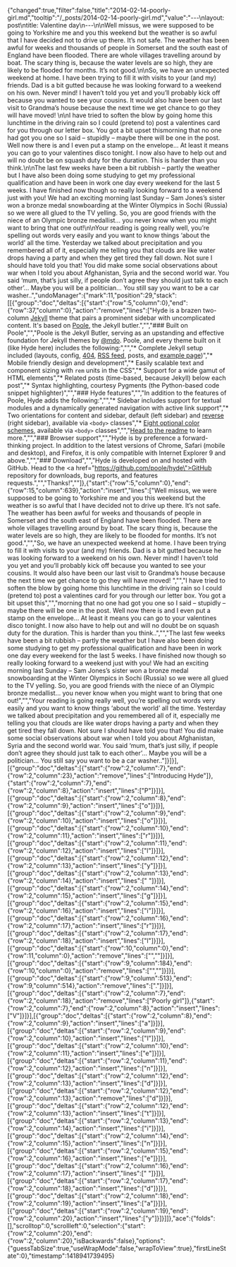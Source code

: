{"changed":true,"filter":false,"title":"2014-02-14-poorly-girl.md","tooltip":"/_posts/2014-02-14-poorly-girl.md","value":"---\nlayout: post\ntitle: Valentine day\n---\n\nWell missus, we were supposed to be going to Yorkshire me and you this weekend but the weather is so awful that I have decided not to drive up there. It’s not safe. The weather has been awful for weeks and thousands of people in Somerset and the south east of England have been flooded. There are whole villages travelling around by boat. The scary thing is, because the water levels are so high, they are likely to be flooded for months. It’s not good.\n\nSo, we have an unexpected weekend at home. I have been trying to fill it with visits to your (and my) friends. Dad is a bit gutted because he was looking forward to a weekend on his own. Never mind! I haven’t told you yet and you’ll probably kick off because you wanted to see your cousins. It would also have been our last visit to Grandma’s house because the next time we get chance to go they will have moved! \n\nI have tried to soften the blow by going home this lunchtime in the driving rain so I could (pretend to) post a valentines card for you through our letter box. You got a bit upset thismorning that no one had got you one so I said – stupidly – maybe there will be one in the post. Well now there is and I even put a stamp on the envelope… At least it means you can go to your valentines disco tonight. I now also have to help out and will no doubt be on squash duty for the duration. This is harder than you think.\n\nThe last few weeks have been a bit rubbish – partly the weather but I have also been doing some studying to get my professional qualification and have been in work one day every weekend for the last 5 weeks. I have finished now though so really looking forward to a weekend just with you! We had an exciting morning last Sunday – Sam Jones’s sister won a bronze medal snowboarding at the Winter Olympics in Sochi (Russia) so we were all glued to the TV yelling. So, you are good friends with the niece of an Olympic bronze medallist… you never know when you might want to bring that one out!\n\nYour reading is going really well, you’re spelling out words very easily and you want to know things ‘about the world’ all the time. Yesterday we talked about precipitation and you remembered all of it, especially me telling you that clouds are like water drops having a party and when they get tired they fall down. Not sure I should have told you that! You did make some social observations about war when I told you about Afghanistan, Syria and the second world war. You said ‘mum, that’s just silly, if people don’t agree they should just talk to each other’… Maybe you will be a politician… You still say you want to be a car washer..","undoManager":{"mark":11,"position":29,"stack":[[{"group":"doc","deltas":[{"start":{"row":5,"column":0},"end":{"row":37,"column":0},"action":"remove","lines":["Hyde is a brazen two-column [Jekyll](http://jekyllrb.com) theme that pairs a prominent sidebar with uncomplicated content. It's based on [Poole](http://getpoole.com), the Jekyll butler.","","### Built on Poole","","Poole is the Jekyll Butler, serving as an upstanding and effective foundation for Jekyll themes by [@mdo](https://twitter.com/mdo). Poole, and every theme built on it (like Hyde here) includes the following:","","* Complete Jekyll setup included (layouts, config, [404](/404), [RSS feed](/atom.xml), posts, and [example page](/about))","* Mobile friendly design and development","* Easily scalable text and component sizing with `rem` units in the CSS","* Support for a wide gamut of HTML elements","* Related posts (time-based, because Jekyll) below each post","* Syntax highlighting, courtesy Pygments (the Python-based code snippet highlighter)","","### Hyde features","","In addition to the features of Poole, Hyde adds the following:","","* Sidebar includes support for textual modules and a dynamically generated navigation with active link support","* Two orientations for content and sidebar, default (left sidebar) and [reverse](https://github.com/poole/lanyon#reverse-layout) (right sidebar), available via `<body>` classes","* [Eight optional color schemes](https://github.com/poole/hyde#themes), available via `<body>` classes","","[Head to the readme](https://github.com/poole/hyde#readme) to learn more.","","### Browser support","","Hyde is by preference a forward-thinking project. In addition to the latest versions of Chrome, Safari (mobile and desktop), and Firefox, it is only compatible with Internet Explorer 9 and above.","","### Download","","Hyde is developed on and hosted with GitHub. Head to the <a href=\"https://github.com/poole/hyde\">GitHub repository</a> for downloads, bug reports, and features requests.","","Thanks!",""]},{"start":{"row":5,"column":0},"end":{"row":15,"column":639},"action":"insert","lines":["Well missus, we were supposed to be going to Yorkshire me and you this weekend but the weather is so awful that I have decided not to drive up there. It’s not safe. The weather has been awful for weeks and thousands of people in Somerset and the south east of England have been flooded. There are whole villages travelling around by boat. The scary thing is, because the water levels are so high, they are likely to be flooded for months. It’s not good.","","So, we have an unexpected weekend at home. I have been trying to fill it with visits to your (and my) friends. Dad is a bit gutted because he was looking forward to a weekend on his own. Never mind! I haven’t told you yet and you’ll probably kick off because you wanted to see your cousins. It would also have been our last visit to Grandma’s house because the next time we get chance to go they will have moved! ","","I have tried to soften the blow by going home this lunchtime in the driving rain so I could (pretend to) post a valentines card for you through our letter box. You got a bit upset this","","morning that no one had got you one so I said – stupidly – maybe there will be one in the post. Well now there is and I even put a stamp on the envelope… At least it means you can go to your valentines disco tonight. I now also have to help out and will no doubt be on squash duty for the duration. This is harder than you think..","","The last few weeks have been a bit rubbish – partly the weather but I have also been doing some studying to get my professional qualification and have been in work one day every weekend for the last 5 weeks. I have finished now though so really looking forward to a weekend just with you! We had an exciting morning last Sunday – Sam Jones’s sister won a bronze medal snowboarding at the Winter Olympics in Sochi (Russia) so we were all glued to the TV yelling. So, you are good friends with the niece of an Olympic bronze medallist… you never know when you might want to bring that one out!","","Your reading is going really well, you’re spelling out words very easily and you want to know things ‘about the world’ all the time. Yesterday we talked about precipitation and you remembered all of it, especially me telling you that clouds are like water drops having a party and when they get tired they fall down. Not sure I should have told you that! You did make some social observations about war when I told you about Afghanistan, Syria and the second world war. You said ‘mum, that’s just silly, if people don’t agree they should just talk to each other’… Maybe you will be a politician… You still say you want to be a car washer.."]}]}],[{"group":"doc","deltas":[{"start":{"row":2,"column":7},"end":{"row":2,"column":23},"action":"remove","lines":["Introducing Hyde"]},{"start":{"row":2,"column":7},"end":{"row":2,"column":8},"action":"insert","lines":["P"]}]}],[{"group":"doc","deltas":[{"start":{"row":2,"column":8},"end":{"row":2,"column":9},"action":"insert","lines":["o"]}]}],[{"group":"doc","deltas":[{"start":{"row":2,"column":9},"end":{"row":2,"column":10},"action":"insert","lines":["o"]}]}],[{"group":"doc","deltas":[{"start":{"row":2,"column":10},"end":{"row":2,"column":11},"action":"insert","lines":["r"]}]}],[{"group":"doc","deltas":[{"start":{"row":2,"column":11},"end":{"row":2,"column":12},"action":"insert","lines":["l"]}]}],[{"group":"doc","deltas":[{"start":{"row":2,"column":12},"end":{"row":2,"column":13},"action":"insert","lines":["y"]}]}],[{"group":"doc","deltas":[{"start":{"row":2,"column":13},"end":{"row":2,"column":14},"action":"insert","lines":[" "]}]}],[{"group":"doc","deltas":[{"start":{"row":2,"column":14},"end":{"row":2,"column":15},"action":"insert","lines":["g"]}]}],[{"group":"doc","deltas":[{"start":{"row":2,"column":15},"end":{"row":2,"column":16},"action":"insert","lines":["i"]}]}],[{"group":"doc","deltas":[{"start":{"row":2,"column":16},"end":{"row":2,"column":17},"action":"insert","lines":["r"]}]}],[{"group":"doc","deltas":[{"start":{"row":2,"column":17},"end":{"row":2,"column":18},"action":"insert","lines":["l"]}]}],[{"group":"doc","deltas":[{"start":{"row":10,"column":0},"end":{"row":11,"column":0},"action":"remove","lines":["",""]}]}],[{"group":"doc","deltas":[{"start":{"row":9,"column":184},"end":{"row":10,"column":0},"action":"remove","lines":["",""]}]}],[{"group":"doc","deltas":[{"start":{"row":9,"column":513},"end":{"row":9,"column":514},"action":"remove","lines":["."]}]}],[{"group":"doc","deltas":[{"start":{"row":2,"column":7},"end":{"row":2,"column":18},"action":"remove","lines":["Poorly girl"]},{"start":{"row":2,"column":7},"end":{"row":2,"column":8},"action":"insert","lines":["V"]}]}],[{"group":"doc","deltas":[{"start":{"row":2,"column":8},"end":{"row":2,"column":9},"action":"insert","lines":["a"]}]}],[{"group":"doc","deltas":[{"start":{"row":2,"column":9},"end":{"row":2,"column":10},"action":"insert","lines":["l"]}]}],[{"group":"doc","deltas":[{"start":{"row":2,"column":10},"end":{"row":2,"column":11},"action":"insert","lines":["e"]}]}],[{"group":"doc","deltas":[{"start":{"row":2,"column":11},"end":{"row":2,"column":12},"action":"insert","lines":["n"]}]}],[{"group":"doc","deltas":[{"start":{"row":2,"column":12},"end":{"row":2,"column":13},"action":"insert","lines":["d"]}]}],[{"group":"doc","deltas":[{"start":{"row":2,"column":12},"end":{"row":2,"column":13},"action":"remove","lines":["d"]}]}],[{"group":"doc","deltas":[{"start":{"row":2,"column":12},"end":{"row":2,"column":13},"action":"insert","lines":["t"]}]}],[{"group":"doc","deltas":[{"start":{"row":2,"column":13},"end":{"row":2,"column":14},"action":"insert","lines":["i"]}]}],[{"group":"doc","deltas":[{"start":{"row":2,"column":14},"end":{"row":2,"column":15},"action":"insert","lines":["n"]}]}],[{"group":"doc","deltas":[{"start":{"row":2,"column":15},"end":{"row":2,"column":16},"action":"insert","lines":["e"]}]}],[{"group":"doc","deltas":[{"start":{"row":2,"column":16},"end":{"row":2,"column":17},"action":"insert","lines":[" "]}]}],[{"group":"doc","deltas":[{"start":{"row":2,"column":17},"end":{"row":2,"column":18},"action":"insert","lines":["d"]}]}],[{"group":"doc","deltas":[{"start":{"row":2,"column":18},"end":{"row":2,"column":19},"action":"insert","lines":["a"]}]}],[{"group":"doc","deltas":[{"start":{"row":2,"column":19},"end":{"row":2,"column":20},"action":"insert","lines":["y"]}]}]]},"ace":{"folds":[],"scrolltop":0,"scrollleft":0,"selection":{"start":{"row":2,"column":20},"end":{"row":2,"column":20},"isBackwards":false},"options":{"guessTabSize":true,"useWrapMode":false,"wrapToView":true},"firstLineState":0},"timestamp":1418941739495}